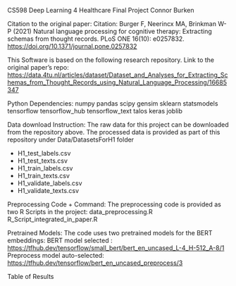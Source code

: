 CS598 Deep Learning 4 Healthcare Final Project
Connor Burken

Citation to the original paper:
Citation: Burger F, Neerincx MA, Brinkman W-P (2021) Natural language processing for cognitive therapy: Extracting schemas from thought records. 
PLoS ONE 16(10): e0257832. https://doi.org/10.1371/journal.pone.0257832

This Software is based on the following research repository. Link to the original paper’s repo:
https://data.4tu.nl/articles/dataset/Dataset_and_Analyses_for_Extracting_Schemas_from_Thought_Records_using_Natural_Language_Processing/16685347

Python Dependencies:
numpy
pandas
scipy
gensim
sklearn
statsmodels
tensorflow
tensorflow_hub 
tensorflow_text 
talos
keras
joblib 

Data download Instruction:
The raw data for this project can be downloaded from the repository above. 
The processed data is provided as part of this repository under Data/DatasetsForH1 folder
 - H1_test_labels.csv
 - H1_test_texts.csv
 - H1_train_labels.csv
 - H1_train_texts.csv
 - H1_validate_labels.csv
 - H1_validate_texts.csv

Preprocessing Code + Command:
The preprocessing code is provided as two R Scripts in the project:
data_preprocessing.R
R_Script_integrated_in_paper.R


Pretrained Models:
The code uses two pretrained models for the BERT embeddings:
BERT model selected           : https://tfhub.dev/tensorflow/small_bert/bert_en_uncased_L-4_H-512_A-8/1
Preprocess model auto-selected: https://tfhub.dev/tensorflow/bert_en_uncased_preprocess/3

Table of Results
